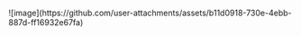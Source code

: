 
<br>
![image](https://github.com/user-attachments/assets/b11d0918-730e-4ebb-887d-ff16932e67fa)


 
